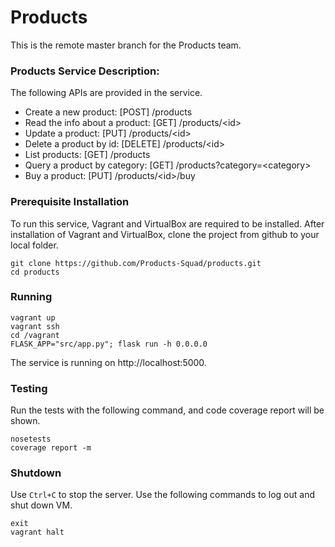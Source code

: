 # Products
This is the remote master branch for the Products team.

### Products Service Description:
The following APIs are provided in the service.

* Create a new product: [POST] /products
* Read the info about a product: [GET] /products/&lt;id&gt;
* Update a product: [PUT] /products/&lt;id&gt;
* Delete a product by id: [DELETE] /products/&lt;id&gt;
* List products: [GET] /products
* Query a product by category: [GET] /products?category=&lt;category&gt;
* Buy a product: [PUT] /products/&lt;id&gt;/buy

### Prerequisite Installation
To run this service, Vagrant and VirtualBox are required to be installed. After installation of Vagrant and VirtualBox, clone the project from github to your local folder.
```
git clone https://github.com/Products-Squad/products.git
cd products
```
### Running
```
vagrant up
vagrant ssh
cd /vagrant
FLASK_APP="src/app.py"; flask run -h 0.0.0.0
```
The service is running on http://localhost:5000.

### Testing

Run the tests with the following command, and code coverage report will be shown.
```
nosetests
coverage report -m
```

### Shutdown

Use ```Ctrl+C``` to stop the server.
Use the following commands to log out and shut down VM.
```
exit 
vagrant halt
```

